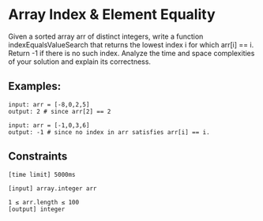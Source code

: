 # Array Index & Element Equality

Given a sorted array arr of distinct integers, write a function indexEqualsValueSearch that returns 
the lowest index i for which arr[i] == i. Return -1 if there is no such index. Analyze the time and space 
complexities of your solution and explain its correctness.

## Examples:
```
input: arr = [-8,0,2,5]
output: 2 # since arr[2] == 2

input: arr = [-1,0,3,6]
output: -1 # since no index in arr satisfies arr[i] == i.
```

## Constraints
```
[time limit] 5000ms

[input] array.integer arr

1 ≤ arr.length ≤ 100
[output] integer
```